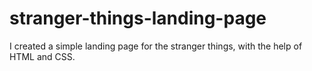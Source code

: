 # stranger-things-landing-page
I created a simple landing page for the stranger things, with the help of HTML and CSS.
